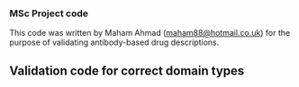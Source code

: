 ### MSc Project code                                                                                                                                                    
This code was written by Maham Ahmad (maham88@hotmail.co.uk) for the purpose of validating antibody-based drug descriptions.

## Validation code for correct domain types

